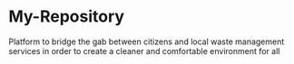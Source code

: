 # My-Repository

Platform to bridge the gab between citizens and local waste management services 
in order to create a cleaner and comfortable environment for all
